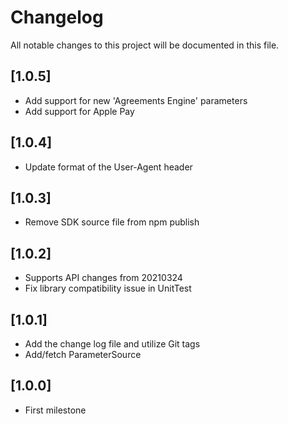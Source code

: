 # Changelog
All notable changes to this project will be documented in this file.

## [1.0.5]

- Add support for new 'Agreements Engine' parameters
- Add support for Apple Pay

## [1.0.4]

- Update format of the User-Agent header

## [1.0.3]

- Remove SDK source file from npm publish

## [1.0.2]

- Supports API changes from 20210324
- Fix library compatibility issue in UnitTest

## [1.0.1]

- Add the change log file and utilize Git tags
- Add/fetch ParameterSource 

## [1.0.0]

- First milestone
